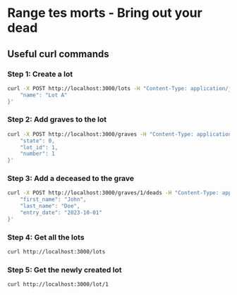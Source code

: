 # Range tes morts - Bring out your dead

## Useful curl commands

### Step 1: Create a lot

```bash
curl -X POST http://localhost:3000/lots -H "Content-Type: application/json" -d '{
    "name": "Lot A"
}'
```

### Step 2: Add graves to the lot

```bash
curl -X POST http://localhost:3000/graves -H "Content-Type: application/json" -d '{
    "state": 0,
    "lot_id": 1,
    "number": 1
}'
```

### Step 3: Add a deceased to the grave

```bash
curl -X POST http://localhost:3000/graves/1/deads -H "Content-Type: application/json" -d '{
    "first_name": "John",
    "last_name": "Doe",
    "entry_date": "2023-10-01"
}'
```

### Step 4: Get all the lots

```bash
curl http://localhost:3000/lots
```

### Step 5: Get the newly created lot

```bash
curl http://localhost:3000/lot/1
```
